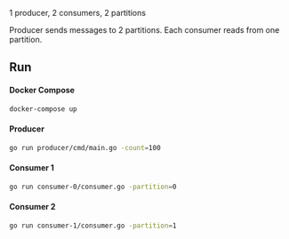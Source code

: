 1 producer, 2 consumers, 2 partitions

Producer sends messages to 2 partitions. Each consumer reads from one partition.

## Run

#### Docker Compose

```bash
docker-compose up
```

#### Producer

```bash
go run producer/cmd/main.go -count=100
```

#### Consumer 1

```bash
go run consumer-0/consumer.go -partition=0
```

#### Consumer 2

```bash
go run consumer-1/consumer.go -partition=1
```
